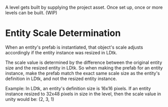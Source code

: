 A level gets built by supplying the project asset. Once set up, once or more levels can be built. (WIP)


# Entity Scale Determination
When an entity's prefab is instantiated, that object's scale adjusts accordingly if the entity instance was resized in LDtk. 
 
The scale value is determined by the difference between the original entity size and the resized entity in LDtk.
So when making the prefab for an entity instance, make the prefab match the exact same scale size as the entity's definition in LDtk, and not the resized entity instance.

Example: In LDtk, an entity's definition size is 16x16 pixels. If an entity instance resized to 32x48 pixels in size in the level, then the scale value in unity would be: (2, 3, 1)
